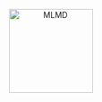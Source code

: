 <p align="center">
  <img src="https://github.com/Jiaxuan-Ma/MLMDMarket/blob/main/MLMDicon.gif?raw=true" width="150px"  alt="MLMD"/>
</div>
</p>

